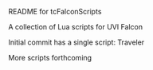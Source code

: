 README for tcFalconScripts

A collection of Lua scripts for UVI Falcon

Initial commit has a single script: Traveler

More scripts forthcoming 
